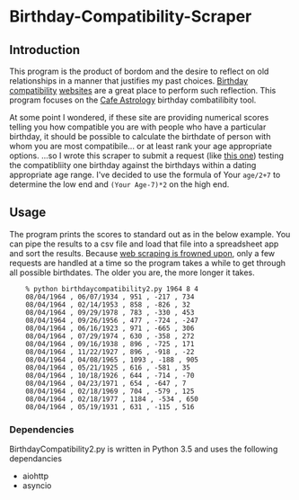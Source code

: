# Birthday-Compatibility-Scraper
## Introduction

This program is the product of bordom and the desire to reflect on old relationships in a manner that justifies my past choices. [Birthday][2] [compatibility][3] [websites][4] are a great place to perform such reflection. This program focuses on the [Cafe Astrology][1] birthday combatilibity tool.

At some point I wondered, if these site are providing numerical scores telling you how compatible you are with people who have a particular birthday, it should be possible to calculate the birthdate of person with whom you are most compatibile... or at least rank your age appropriate options. ...so I wrote this scraper to submit a request (like [this one][5]) testing the compatibliity one birthday against the birthdays within a dating appropriate age range. I've decided to use the formula of Your `age/2+7` to determine the low end and `(Your Age-7)*2` on the high end.

[1]: http://astro.cafeastrology.com/astro.php?page=comp2f   "Cafe Astrology Birthday Compatibilty Tool"
[2]: https://www.biorhythmonline.com/birthday-compatibility/   "Biorhythm Compatibility Calculator"
[3]: https://www.thecalculator.co/love/Birthday-Compatibility-Test-492.html  "The Calculator: Birthday Compatibility Test"
[4]: https://www.biolovematch.com   "BioLoveMatch"
[5]: http://astro.cafeastrology.com/astro.php?page=comp2f&d1day=4&d1month=8&d1year=1964&d2day=17&d2month=1&d2year=1964  "Barak and Michelle Birthday Compatibility"

## Usage

The program prints the scores to standard out as in the below example. You can pipe the results to a csv file and load that file into a spreadsheet app and sort the results. Because [web scraping is frowned upon][No Scrapes], only a few requests are handled at a time so the program takes a while to get through all possible birthdates. The older you are, the more longer it takes.

[No Scrapes]: https://www.cloudflare.com/learning/bots/what-is-data-scraping/ "Cloudflare Scraping Info Sheet"

        % python birthdaycompatibility2.py 1964 8 4              
        08/04/1964 , 06/07/1934 , 951 , -217 , 734
        08/04/1964 , 02/14/1953 , 858 , -826 , 32
        08/04/1964 , 09/29/1978 , 783 , -330 , 453
        08/04/1964 , 09/26/1956 , 477 , -724 , -247
        08/04/1964 , 06/16/1923 , 971 , -665 , 306
        08/04/1964 , 07/29/1974 , 630 , -358 , 272
        08/04/1964 , 09/16/1938 , 896 , -725 , 171
        08/04/1964 , 11/22/1927 , 896 , -918 , -22
        08/04/1964 , 04/08/1965 , 1093 , -188 , 905
        08/04/1964 , 05/21/1925 , 616 , -581 , 35
        08/04/1964 , 10/18/1926 , 644 , -714 , -70
        08/04/1964 , 04/23/1971 , 654 , -647 , 7
        08/04/1964 , 02/18/1969 , 704 , -579 , 125
        08/04/1964 , 02/18/1977 , 1184 , -534 , 650
        08/04/1964 , 05/19/1931 , 631 , -115 , 516

### Dependencies
BirthdayCompatibility2.py is written in Python 3.5 and uses the following dependancies
*   aiohttp
*   asyncio
